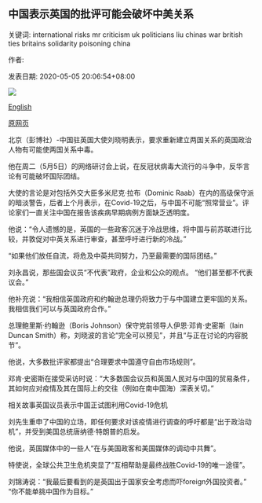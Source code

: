## 中国表示英国的批评可能会破坏中美关系

关键词: international risks mr criticism uk politicians liu chinas war british ties britains solidarity poisoning china

作者: 

发表日期: 2020-05-05 20:06:54+08:00

![](https://www.straitstimes.com/sites/default/files/styles/x_large/public/articles/2020/05/05/yq-chnbt-05052021.jpg?itok=KlUQrTST)

[English](China%20says%20Britain%27s%20criticism%20risks%20poisoning%20ties.md)

[原网页](https://www.straitstimes.com/asia/east-asia/china-says-britains-criticism-risks-poisoning-ties)

北京（彭博社）-中国驻英国大使刘晓明表示，要求重新建立两国关系的英国政治人物有可能使两国关系中毒。

他在周二（5月5日）的网络研讨会上说，在反冠状病毒大流行的斗争中，反华言论有可能破坏国际团结。

大使的言论是对包括外交大臣多米尼克·拉布（Dominic Raab）在内的高级保守派的暗淡警告，后者上个月表示，在Covid-19之后，与中国不可能“照常营业”。评论家们一直关注中国在报告该疾病早期病例方面缺乏透明度。

他说：“令人遗憾的是，英国的一些政客沉迷于冷战思维，将中国与前苏联进行比较，并敦促对中英关系进行审查，甚至呼吁进行新的冷战。”

“如果他们放任自流，将危及中英共同努力，乃至最需要的国际团结。”

刘永昌说，那些国会议员“不代表”政府，企业和公众的观点。 “他们甚至都不代表议会。”

他补充说：“我相信英国政府和约翰逊总理仍将致力于与中国建立更牢固的关系。我相信我们可以与英国政府合作。”

总理鲍里斯·约翰逊（Boris Johnson）保守党前领导人伊恩·邓肯·史密斯（Iain Duncan Smith）称，刘晓波的言论“完全可以预见”，并且“与正在讨论的内容脱节”。

他说，大多数批评家都提出“合理要求中国遵守自由市场规则”。

邓肯·史密斯在接受采访时说：“大多数国会议员和英国人民对与中国的贸易条件，其如何应对疫情及其在国际上的交往（例如在南中国海）深表关切。”

相关故事英国议员表示中国正试图利用Covid-19危机

刘先生重申了中国的立场，即任何要求对该疫情进行调查的呼吁都是“出于政治动机”，并受到美国总统唐纳德·特朗普的启发。

他说，英国媒体中的一些人“在与美国政客和美国媒体的调动中共舞”。

特使说，全球公共卫生危机突显了“互相帮助是最终战胜Covid-19的唯一途径”。

刘锦涛说：“我最后要看到的是英国出于国家安全考虑而吓foreign外国投资者。” “你不能单挑中国作为目标。”